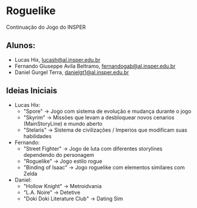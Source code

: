 # Roguelike
Continuação do Jogo do INSPER

## Alunos:
- Lucas Hix, lucash@al.insper.edu.br
- Fernando Giuseppe Avila Beltramo, fernandogab@al.insper.edu.br
- Daniel Gurgel Terra, danielgt1@al.insper.edu.br

## Ideias Iniciais
- Lucas Hix:
	- "Spore" -> Jogo com sistema de evolução e mudança durante o jogo
	- "Skyrim" -> Missões que levam a desbloquear novos cenarios (MainStoryLine) e mundo aberto
	- "Stelaris" -> Sistema de civilizações / Imperios que modificam suas habilidades
- Fernando:
	- "Street Fighter" -> Jogo de luta com diferentes storylines dependendo do personagem
	- "Roguelike" -> Jogo estilo rogue
	- "Binding of Isaac" -> Jogo roguelike com elementos similares com Zelda
- Daniel:
	- "Hollow Knight" -> Metroidvania
	- "L.A. Noire" -> Detetive
	- "Doki Doki Literature Club" -> Dating Sim
